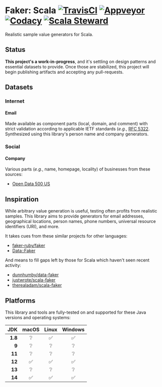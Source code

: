 # Faker: Scala [![TravisCI][travis-ci-status-badge]][travis-ci-build] [![Appveyor][appveyor-status-badge]][appveyor-build] [![Codacy][codacy-status-badge]][codacy-build] [![Scala Steward][scala-steward-status-badge]][scala-steward-overview]

Realistic sample value generators for Scala.

## Status

**This project's a work-in-progress**, and it's settling on design patterns and essential datasets to provide. Once those are stabilized, this project will begin publishing artifacts and accepting any pull-requests.

## Datasets

### Internet

#### Email

Made available as component parts (local, domain, and comment) with strict validation according to applicable IETF standards (_e.g._, [RFC 5322](https://tools.ietf.org/html/rfc5322). Synthesized using this library's person name and company generators.

### Social

#### Company

Various parts (_e.g._, name, homepage, locality) of businesses from these sources:

- [Open Data 500 US](https://www.opendata500.com/us/)

## Inspiration

While arbitrary value generation is useful, testing often profits from realistic samples. This library aims to provide generators for email addresses, geographical locations, person names, phone numbers, universal resource identifiers (URI), and more.

It takes cues from these similar projects for other languages:

- [faker-ruby/faker](https://github.com/faker-ruby/faker)
- [Data::Faker](https://metacpan.org/pod/Data::Faker)

And means to fill gaps left by those for Scala which haven't seen recent activity:

- [dunnhumby/data-faker](https://github.com/dunnhumby/data-faker)
- [justwrote/scala-faker](https://github.com/justwrote/scala-faker)
- [therealadam/scala-faker](https://github.com/therealadam/scala-faker)

## Platforms

This library and tools are fully-tested on and supported for these Java versions and operating systems:

| JDK | macOS | Linux | Windows |
| ---: | :---: | :---: | :---: |
| **1.8** | :grey_question: | :white_check_mark: | :white_check_mark: | 
| **9** | :grey_question: | :grey_question: | :grey_question: | 
| **11** | :grey_question: | :grey_question: | :grey_question: | 
| **12** | :white_check_mark: | :white_check_mark: | :white_check_mark: |
| **13** | :grey_question: | :grey_question: | :grey_question: | 
| **14** | :white_check_mark: | :white_check_mark: | :white_check_mark: |

[appveyor-build]: https://ci.appveyor.com/project/michaelahlers/faker-scala
[appveyor-status-badge]: https://ci.appveyor.com/api/projects/status/erw16d62o5erwy95/branch/v0.0.x?svg=true

[codacy-build]: https://codacy.com/app/michaelahlers/faker-scala
[codacy-status-badge]: https://api.codacy.com/project/badge/Grade/73e169149c3d49c6b4b3c8f1e8c65dc1?branch=v0.0.x

[scala-steward-status-badge]: https://img.shields.io/badge/Scala_Steward-helping-blue.svg
[scala-steward-overview]: https://scala-steward.org

[travis-ci-build]: https://www.travis-ci.com/michaelahlers/faker-scala
[travis-ci-status-badge]: https://www.travis-ci.com/michaelahlers/faker-scala.svg?branch=v0.0.x
